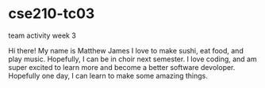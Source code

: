 # cse210-tc03
team activity week 3

Hi there! My name is Matthew James
    I love to make sushi, eat food, and play music. Hopefully, I can be in choir next semester. I love coding, and am super excited to learn more and become a better software devoloper. Hopefully one day, I can learn to make some amazing things. 